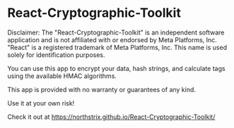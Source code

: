 # React-Cryptographic-Toolkit

Disclaimer: The "React-Cryptographic-Toolkit" is an independent software application and is not affiliated with or endorsed by Meta Platforms, Inc. "React" is a registered trademark of Meta Platforms, Inc. This name is used solely for identification purposes.

You can use this app to encrypt your data, hash strings, and calculate tags using the available HMAC algorithms.

This app is provided with no warranty or guarantees of any kind.

Use it at your own risk!

Check it out at https://northstrix.github.io/React-Cryptographic-Toolkit/
